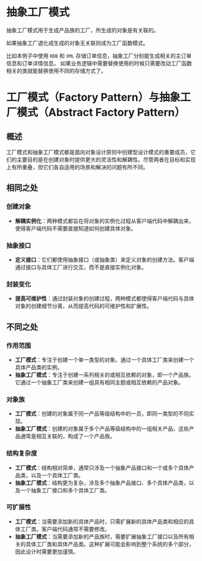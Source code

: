 # 抽象工厂模式

抽象工厂模式用于生成产品族的工厂，所生成的对象是有关联的。

如果抽象工厂退化成生成的对象无关联则成为工厂函数模式。

比如本例子中使用 `RDB` 和 `XML` 存储订单信息，抽象工厂分别能生成相关的主订单信息和订单详情信息。 如果业务逻辑中需要替换使用的时候只需要改动工厂函数相关的类就能替换使用不同的存储方式了。



# 工厂模式（Factory Pattern）与抽象工厂模式（Abstract Factory Pattern）

## 概述

工厂模式和抽象工厂模式都是面向对象设计原则中创建型设计模式的重要成员，它们的主要目的是在创建对象时提供更大的灵活性和解耦性。尽管两者在目标和实现上有所重叠，但它们各自适用的场景和解决的问题有所不同。

## 相同之处

### 创建对象

- **解耦实例化**：两种模式都旨在将对象的实例化过程从客户端代码中解耦出来，使得客户端代码不需要直接知道如何创建具体对象。

### 抽象接口

- **定义接口**：它们都使用抽象接口（或抽象类）来定义对象的创建方法。客户端通过接口与具体工厂进行交互，而不是直接实例化对象。

### 封装变化

- **提高可维护性**：通过封装对象的创建过程，两种模式都使得客户端代码与具体对象的创建细节分离，从而提高代码的可维护性和扩展性。

## 不同之处

### 作用范围

- **工厂模式**：专注于创建一个单一类型的对象。通过一个具体工厂类来创建一个具体产品类的实例。
- **抽象工厂模式**：专注于创建一系列相关的或相互依赖的对象，即一个产品族。它通过一个抽象工厂类来创建一组具有相同主题或相互依赖的产品对象。

### 对象族

- **工厂模式**：创建的对象属于同一产品等级结构中的一员，即同一类型的不同实现。
- **抽象工厂模式**：创建的对象属于多个产品等级结构中的一组相关产品，这些产品通常是相互关联的，构成了一个产品族。

### 结构复杂度

- **工厂模式**：结构相对简单，通常只涉及一个抽象产品接口和一个或多个具体产品类，以及一个具体工厂类。
- **抽象工厂模式**：结构更为复杂，涉及多个抽象产品接口、多个具体产品类，以及一个抽象工厂接口和多个具体工厂类。

### 可扩展性

- **工厂模式**：当需要添加新的具体产品时，只需扩展新的具体产品类和相应的具体工厂类。客户端代码通常不需要修改。
- **抽象工厂模式**：当需要添加新的产品族时，需要扩展抽象工厂接口以及所有相关的具体工厂类和具体产品类。这种扩展可能会影响到整个系统的多个部分，因此设计时需要更加谨慎。
